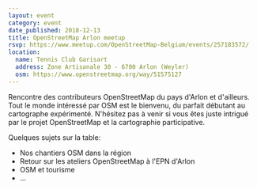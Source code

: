```yaml
---
layout: event
category: event
date_published: 2018-12-13
title: OpenStreetMap Arlon meetup
rsvp: https://www.meetup.com/OpenStreetMap-Belgium/events/257183572/
location:
  name: Tennis Club Garisart
  address: Zone Artisanale 30 - 6700 Arlon (Weyler)
  osm: https://www.openstreetmap.org/way/51575127
---
```


Rencontre des contributeurs OpenStreetMap du pays d'Arlon et d'ailleurs. Tout le monde intéressé par OSM est le bienvenu, du parfait débutant au cartographe expérimenté. N'hésitez pas à venir si vous êtes juste intrigué par le projet OpenStreetMap et la cartographie participative.

Quelques sujets sur la table:

* Nos chantiers OSM dans la région
* Retour sur les ateliers OpenStreetMap à l'EPN d'Arlon
* OSM et tourisme
* ...
